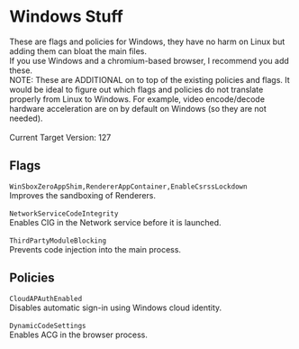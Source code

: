 # Windows Stuff

These are flags and policies for Windows, they have no harm on Linux but adding them can bloat the main files.
\
If you use Windows and a chromium-based browser, I recommend you add these.
\
NOTE: These are ADDITIONAL on to top of the existing policies and flags. It would be ideal to figure out which flags and policies do not translate properly from Linux to Windows. For example, video encode/decode hardware acceleration are on by default on Windows (so they are not needed).
\
\
Current Target Version: 127

## Flags

`WinSboxZeroAppShim,RendererAppContainer,EnableCsrssLockdown`
\
Improves the sandboxing of Renderers.
\
\
`NetworkServiceCodeIntegrity`
\
Enables CIG in the Network service before it is launched.
\
\
`ThirdPartyModuleBlocking`
\
Prevents code injection into the main process.

## Policies

`CloudAPAuthEnabled`
\
Disables automatic sign-in using Windows cloud identity.
\
\
`DynamicCodeSettings`
\
Enables ACG in the browser process.
